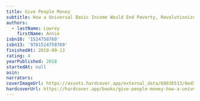 ```yaml
---
title: Give People Money
subtitle: How a Universal Basic Income Would End Poverty, Revolutionize Work, and Remake the World
authors:
  - lastName: Lowrey
    firstName: Annie
isbn10: '1524758760'
isbn13: '9781524758769'
finishedAt: 2018-09-13
rating: 4
yearPublished: 2018
startedAt: null
asin:
narrators:
coverImageUrl: https://assets.hardcover.app/external_data/60036513/6ed5704ec6017ad8d4b6d9c14306e5eb96761c9e.jpeg
hardcoverUrl: https://hardcover.app/books/give-people-money-how-a-universal-basic-income-would-end-poverty-revolutionize-work-and-remake-the-world/editions/30907818
---
```

